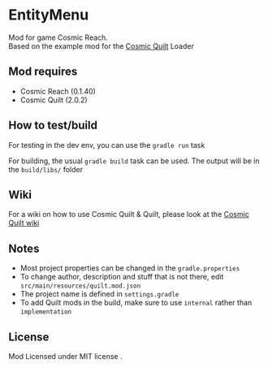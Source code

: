 
# EntityMenu 

Mod for game Cosmic Reach.\
Based on the example mod for the [Cosmic Quilt](https://codeberg.org/CRModders/cosmic-quilt) Loader

## Mod requires
- Cosmic Reach (0.1.40)
- Cosmic Quilt (2.0.2)


## How to test/build
For testing in the dev env, you can use the `gradle run` task

For building, the usual `gradle build` task can be used. The output will be in the `build/libs/` folder

## Wiki
For a wiki on how to use Cosmic Quilt & Quilt, please look at the [Cosmic Quilt wiki](https://codeberg.org/CRModders/cosmic-quilt/wiki)

## Notes
- Most project properties can be changed in the `gradle.properties`
- To change author, description and stuff that is not there, edit `src/main/resources/quilt.mod.json`
- The project name is defined in `settings.gradle`
- To add Quilt mods in the build, make sure to use `internal` rather than `implementation`

## License
Mod Licensed under MIT license .
